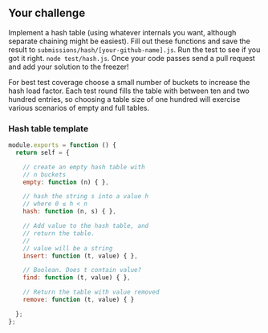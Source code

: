 ## Your challenge

Implement a hash table (using whatever internals you want, although
separate chaining might be easiest). Fill out these functions and
save the result to `submissions/hash/[your-github-name].js`.  Run
the test to see if you got it right. `node test/hash.js`. Once your
code passes send a pull request and add your solution to the freezer!

For best test coverage choose a small number of buckets to increase
the hash load factor. Each test round fills the table with between
ten and two hundred entries, so choosing a table size of one hundred
will exercise various scenarios of empty and full tables.

### Hash table template

```js
module.exports = function () {
  return self = {

    // create an empty hash table with
    // n buckets
    empty: function (n) { },

    // hash the string s into a value h
    // where 0 ≤ h < n
    hash: function (n, s) { },

    // Add value to the hash table, and
    // return the table.
    //
    // value will be a string
    insert: function (t, value) { },

    // Boolean. Does t contain value?
    find: function (t, value) { },

    // Return the table with value removed
    remove: function (t, value) { }

  };
};
```
